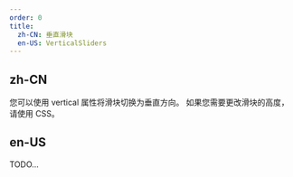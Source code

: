 ```yaml
---
order: 0
title:
  zh-CN: 垂直滑块
  en-US: VerticalSliders
---
```


## zh-CN

您可以使用 vertical 属性将滑块切换为垂直方向。 如果您需要更改滑块的高度，请使用 CSS。

## en-US

TODO...
